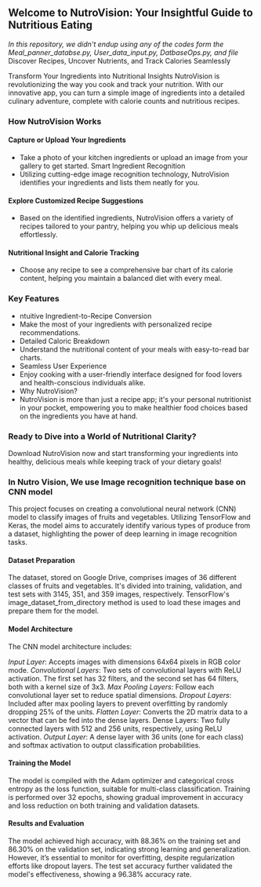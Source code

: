 ## Welcome to NutroVision: Your Insightful Guide to Nutritious Eating 

_In this repository, we didn't endup using any of the codes form the Meal_panner_databse.py, User_data_input.py, DatbaseOps.py, and file_
Discover Recipes, Uncover Nutrients, and Track Calories Seamlessly

Transform Your Ingredients into Nutritional Insights NutroVision is revolutionizing the way you cook and track your nutrition. With our innovative app, you can turn a simple image of ingredients into a detailed culinary adventure, complete with calorie counts and nutritious recipes.

### How NutroVision Works
#### Capture or Upload Your Ingredients
- Take a photo of your kitchen ingredients or upload an image from your gallery to get started. Smart Ingredient Recognition
- Utilizing cutting-edge image recognition technology, NutroVision identifies your ingredients and lists them neatly for you.
#### Explore Customized Recipe Suggestions
- Based on the identified ingredients, NutroVision offers a variety of recipes tailored to your pantry, helping you whip up delicious meals effortlessly.
#### Nutritional Insight and Calorie Tracking
- Choose any recipe to see a comprehensive bar chart of its calorie content, helping you maintain a balanced diet with every meal.

### Key Features
- ntuitive Ingredient-to-Recipe Conversion
- Make the most of your ingredients with personalized recipe recommendations.
- Detailed Caloric Breakdown
- Understand the nutritional content of your meals with easy-to-read bar charts.
- Seamless User Experience
- Enjoy cooking with a user-friendly interface designed for food lovers and health-conscious individuals alike.
- Why NutroVision?
- NutroVision is more than just a recipe app; it's your personal nutritionist in your pocket, empowering you to make healthier food choices based on the ingredients you have at hand.

### Ready to Dive into a World of Nutritional Clarity?
Download NutroVision now and start transforming your ingredients into healthy, delicious meals while keeping track of your dietary goals!

### In Nutro Vision, We use Image recognition technique base on CNN model
This project focuses on creating a convolutional neural network (CNN) model to classify images of fruits and vegetables. Utilizing TensorFlow and Keras, the model aims to accurately identify various types of produce from a dataset, highlighting the power of deep learning in image recognition tasks.

#### Dataset Preparation
The dataset, stored on Google Drive, comprises images of 36 different classes of fruits and vegetables. It's divided into training, validation, and test sets with 3145, 351, and 359 images, respectively. TensorFlow's image_dataset_from_directory method is used to load these images and prepare them for the model.

#### Model Architecture
The CNN model architecture includes:

*Input Layer*: Accepts images with dimensions 64x64 pixels in RGB color mode. 
*Convolutional Layers*: Two sets of convolutional layers with ReLU activation. The first set has 32 filters, and the second set has 64 filters, both with a kernel size of 3x3. 
*Max Pooling Layers*: Follow each convolutional layer set to reduce spatial dimensions. 
*Dropout Layers*: Included after max pooling layers to prevent overfitting by randomly dropping 25% of the units. 
*Flatten Layer*: Converts the 2D matrix data to a vector that can be fed into the dense layers. Dense Layers: Two fully connected layers with 512 and 256 units, respectively, using ReLU activation. 
*Output Layer*: A dense layer with 36 units (one for each class) and softmax activation to output classification probabilities.

#### Training the Model
The model is compiled with the Adam optimizer and categorical cross entropy as the loss function, suitable for multi-class classification. Training is performed over 32 epochs, showing gradual improvement in accuracy and loss reduction on both training and validation datasets.

#### Results and Evaluation
The model achieved high accuracy, with 88.36% on the training set and 86.30% on the validation set, indicating strong learning and generalization. However, it’s essential to monitor for overfitting, despite regularization efforts like dropout layers. The test set accuracy further validated the model's effectiveness, showing a 96.38% accuracy rate.

